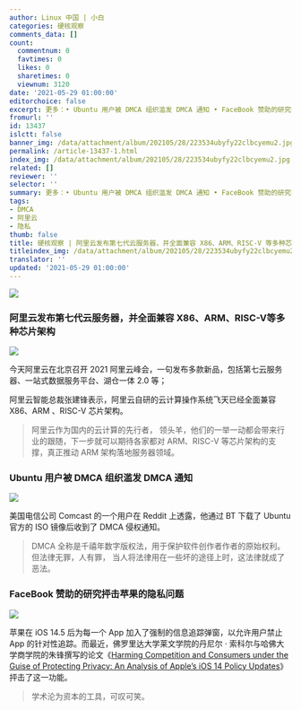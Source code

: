 ```yaml
---
author: Linux 中国 | 小白
categories: 硬核观察
comments_data: []
count:
  commentnum: 0
  favtimes: 0
  likes: 0
  sharetimes: 0
  viewnum: 3120
date: '2021-05-29 01:00:00'
editorchoice: false
excerpt: 更多：• Ubuntu 用户被 DMCA 组织滥发 DMCA 通知 • FaceBook 赞助的研究抨击苹果的隐私问题
fromurl: ''
id: 13437
islctt: false
banner_img: /data/attachment/album/202105/28/223534ubyfy22clbcyemu2.jpg
permalink: /article-13437-1.html
index_img: /data/attachment/album/202105/28/223534ubyfy22clbcyemu2.jpg
related: []
reviewer: ''
selector: ''
summary: 更多：• Ubuntu 用户被 DMCA 组织滥发 DMCA 通知 • FaceBook 赞助的研究抨击苹果的隐私问题
tags:
- DMCA
- 阿里云
- 隐私
thumb: false
title: 硬核观察 | 阿里云发布第七代云服务器，并全面兼容 X86、ARM、RISC-V 等多种芯片架构
titleindex_img: /data/attachment/album/202105/28/223534ubyfy22clbcyemu2.jpg
translator: ''
updated: '2021-05-29 01:00:00'
---
```


![](/data/attachment/album/202105/28/223534ubyfy22clbcyemu2.jpg)


### 阿里云发布第七代云服务器，并全面兼容 X86、ARM、RISC-V等多种芯片架构


![](/data/attachment/album/202105/28/224051ablgen77enzri2rn.jpg)


今天阿里云在北京召开 2021 阿里云峰会，一句发布多款新品，包括第七云服务器、一站式数据服务平台、湖仓一体 2.0 等；


阿里云智能总裁张建锋表示，阿里云自研的云计算操作系统飞天已经全面兼容 X86、ARM 、RISC-V 芯片架构。



> 
> 阿里云作为国内的云计算的先行者， 领头羊，他们的一举一动都会带来行业的跟随，下一步就可以期待各家都对 ARM、RISC-V 等芯片架构的支撑，真正推动 ARM 架构落地服务器领域。
> 
> 
> 


### Ubuntu 用户被 DMCA 组织滥发 DMCA 通知


![](/data/attachment/album/202105/28/224425zexo52ye5m5xfxwx.jpg)


美国电信公司 Comcast 的一个用户在 Reddit 上透露，他通过 BT 下载了 Ubuntu 官方的 ISO 镜像后收到了 DMCA 侵权通知。



> 
> DMCA 全称是千禧年数字版权法，用于保护软件创作者作者的原始权利。但法律无罪，人有罪， 当人将法律用在一些坏的途径上时，这法律就成了恶法。
> 
> 
> 


### FaceBook 赞助的研究抨击苹果的隐私问题


![](/data/attachment/album/202105/28/224050uv7exzxx17i6jx29.png)


苹果在 iOS 14.5 后为每一个 App 加入了强制的信息追踪弹窗，以允许用户禁止 App 的针对性追踪。而最近，佛罗里达大学莱文学院的丹尼尔 · 索科尔与哈佛大学商学院的朱锋撰写的论文《[Harming Competition and Consumers under the Guise of Protecting Privacy: An Analysis of Apple’s iOS 14 Policy Updates](https://papers.ssrn.com/sol3/papers.cfm?abstract_id=3852744)》抨击了这一功能。



> 
> 学术沦为资本的工具，可叹可笑。
> 
> 
>